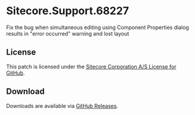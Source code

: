 # Sitecore.Support.68227
Fix the bug when simultaneous editing using Component Properties dialog results in &quot;error occurred&quot; warning and lost layout

## License  
This patch is licensed under the [Sitecore Corporation A/S License for GitHub](https://github.com/sitecoresupport/Sitecore.Support.68227/blob/master/LICENSE).  

## Download  
Downloads are available via [GitHub Releases](https://github.com/sitecoresupport/Sitecore.Support.68227/releases).  
